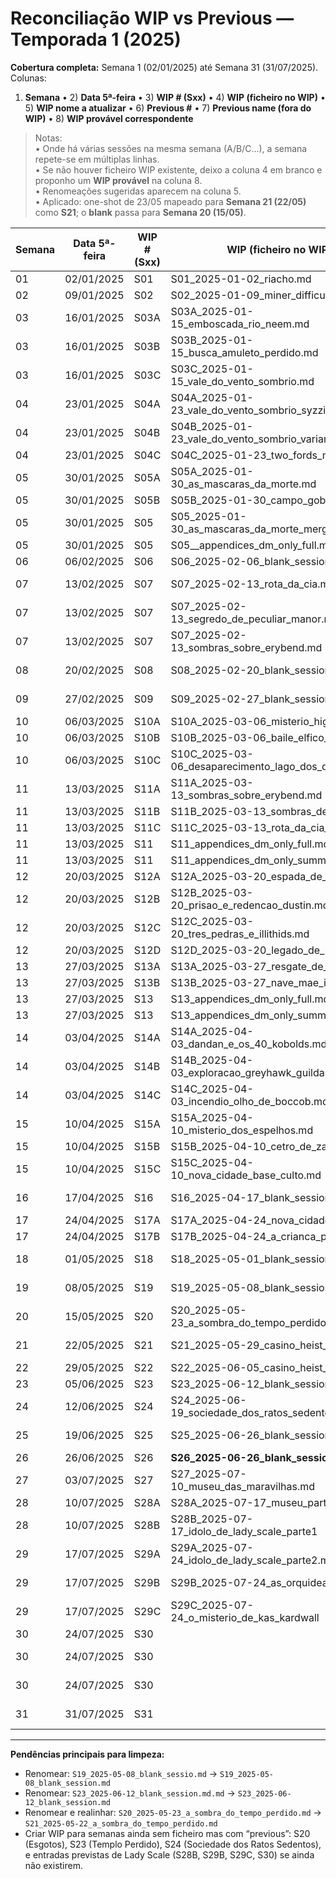 # Reconciliação WIP vs Previous — Temporada 1 (2025)
**Cobertura completa:** Semana 1 (02/01/2025) até Semana 31 (31/07/2025).  
Colunas:  
1) **Semana** • 2) **Data 5ª-feira** • 3) **WIP # (Sxx)** • 4) **WIP (ficheiro no WIP)** • 5) **WIP nome a atualizar** • 6) **Previous #** • 7) **Previous name (fora do WIP)** • 8) **WIP provável correspondente**

> Notas:  
> • Onde há várias sessões na mesma semana (A/B/C…), a semana repete-se em múltiplas linhas.  
> • Se não houver ficheiro WIP existente, deixo a coluna 4 em branco e proponho um **WIP provável** na coluna 8.  
> • Renomeações sugeridas aparecem na coluna 5.  
> • Aplicado: one-shot de 23/05 mapeado para **Semana 21 (22/05)** como **S21**; o **blank** passa para **Semana 20 (15/05)**.

| Semana | Data 5ª-feira | WIP # (Sxx) | WIP (ficheiro no WIP)                                 | WIP nome a atualizar                            | Previous # | Previous name (fora do WIP)                     | WIP provável correspondente                        |
| ------ | ------------- | ----------- | ----------------------------------------------------- | ----------------------------------------------- | ---------- | ----------------------------------------------- | -------------------------------------------------- |
| 01     | 02/01/2025    | S01         | S01_2025-01-02_riacho.md                              |                                                 | mission_01 | mission_01_os_fungos_do_bosque.md               |                                                    |
| 02     | 09/01/2025    | S02         | S02_2025-01-09_miner_difficulties.md                  |                                                 | mission_02 | mission_02_dificuldades_na_mina_de_obsidiana.md |                                                    |
| 03     | 16/01/2025    | S03A        | S03A_2025-01-15_emboscada_rio_neem.md                 |                                                 | mission_03 | mission_03_emboscada_nas_margens_do_rio_neem.md |                                                    |
| 03     | 16/01/2025    | S03B        | S03B_2025-01-15_busca_amuleto_perdido.md              |                                                 |            |                                                 |                                                    |
| 03     | 16/01/2025    | S03C        | S03C_2025-01-15_vale_do_vento_sombrio.md              |                                                 |            |                                                 |                                                    |
| 04     | 23/01/2025    | S04A        | S04A_2025-01-23_vale_do_vento_sombrio_syzzin.md       |                                                 | mission_04 | mission_04_regresso_a_mina.md                   |                                                    |
| 04     | 23/01/2025    | S04B        | S04B_2025-01-23_vale_do_vento_sombrio_variante.md     |                                                 | mission_05 | mission_05_vale_do_vento_sombrio_dragao.md      |                                                    |
| 04     | 23/01/2025    | S04C        | S04C_2025-01-23_two_fords_moinho.md                   |                                                 |            |                                                 |                                                    |
| 05     | 30/01/2025    | S05A        | S05A_2025-01-30_as_mascaras_da_morte.md               |                                                 | mission_06 | mission_06_two_fords_doenca.md                  |                                                    |
| 05     | 30/01/2025    | S05B        | S05B_2025-01-30_campo_goblin.md                       |                                                 |            |                                                 |                                                    |
| 05     | 30/01/2025    | S05         | S05_2025-01-30_as_mascaras_da_morte_merged.md         |                                                 |            |                                                 |                                                    |
| 05     | 30/01/2025    | S05         | S05__appendices_dm_only_full.md                       |                                                 |            |                                                 |                                                    |
| 06     | 06/02/2025    | S06         | S06_2025-02-06_blank_session.md                       |                                                 |            |                                                 |                                                    |
| 07     | 13/02/2025    | S07         | S07_2025-02-13_rota_da_cia.md                         |                                                 | mission_08 | mission_08_bullywugs_e_as_tres_pedras.md        | S07_2025-02-13_bullywugs_e_as_tres_pedras.md       |
| 07     | 13/02/2025    | S07         | S07_2025-02-13_segredo_de_peculiar_manor.md           |                                                 |            |                                                 |                                                    |
| 07     | 13/02/2025    | S07         | S07_2025-02-13_sombras_sobre_erybend.md               |                                                 | mission_07 | mission_07_intrigas_em_erybend.md               |                                                    |
| 08     | 20/02/2025    | S08         | S08_2025-02-20_blank_session.md                       |                                                 | mission_09 | mission_09_intrigas_em_eribend.md               | S08_2025-02-20_intrigas_em_eribend.md              |
| 09     | 27/02/2025    | S09         | S09_2025-02-27_blank_session.md                       |                                                 | mission_10 | mission_10_baile_dos_high_fae.md                | S09_2025-02-27_baile_dos_high_fae.md               |
| 10     | 06/03/2025    | S10A        | S10A_2025-03-06_misterio_high_ery.md                  |                                                 | mission_11 | mission_11_batalha_em_two_fords.md              |                                                    |
| 10     | 06/03/2025    | S10B        | S10B_2025-03-06_baile_elfico_coriver.md               |                                                 |            |                                                 |                                                    |
| 10     | 06/03/2025    | S10C        | S10C_2025-03-06_desaparecimento_lago_dos_diamantes.md |                                                 |            |                                                 |                                                    |
| 11     | 13/03/2025    | S11A        | S11A_2025-03-13_sombras_sobre_erybend.md              |                                                 | mission_12 | mission_12_ruinas_dos_elfos_negros.md           |                                                    |
| 11     | 13/03/2025    | S11B        | S11B_2025-03-13_sombras_de_iuz.md                     |                                                 |            |                                                 |                                                    |
| 11     | 13/03/2025    | S11C        | S11C_2025-03-13_rota_da_cia_pantano.md                |                                                 |            |                                                 |                                                    |
| 11     | 13/03/2025    | S11         | S11_appendices_dm_only_full.md                        |                                                 |            |                                                 |                                                    |
| 11     | 13/03/2025    | S11         | S11_appendices_dm_only_summary.md                     |                                                 |            |                                                 |                                                    |
| 12     | 20/03/2025    | S12A        | S12A_2025-03-20_espada_de_viltrix.md                  |                                                 | mission_13 | mission_13_conspiracao_em_blackfair.md          |                                                    |
| 12     | 20/03/2025    | S12B        | S12B_2025-03-20_prisao_e_redencao_dustin.md           |                                                 |            |                                                 |                                                    |
| 12     | 20/03/2025    | S12C        | S12C_2025-03-20_tres_pedras_e_illithids.md            |                                                 |            |                                                 |                                                    |
| 12     | 20/03/2025    | S12D        | S12D_2025-03-20_legado_de_krixis.md                   |                                                 |            |                                                 |                                                    |
| 13     | 27/03/2025    | S13A        | S13A_2025-03-27_resgate_de_dustin.md                  |                                                 | mission_14 | mission_14_os_mercadores_sombrios.md            |                                                    |
| 13     | 27/03/2025    | S13B        | S13B_2025-03-27_nave_mae_illithid.md                  |                                                 |            |                                                 |                                                    |
| 13     | 27/03/2025    | S13         | S13_appendices_dm_only_full.md                        |                                                 |            |                                                 |                                                    |
| 13     | 27/03/2025    | S13         | S13_appendices_dm_only_summary.md                     |                                                 |            |                                                 |                                                    |
| 14     | 03/04/2025    | S14A        | S14A_2025-04-03_dandan_e_os_40_kobolds.md             |                                                 | mission_15 | mission_15_a_biblioteca_proibida.md             |                                                    |
| 14     | 03/04/2025    | S14B        | S14B_2025-04-03_exploracao_greyhawk_guildas.md        |                                                 |            |                                                 |                                                    |
| 14     | 03/04/2025    | S14C        | S14C_2025-04-03_incendio_olho_de_boccob.md            |                                                 |            |                                                 |                                                    |
| 15     | 10/04/2025    | S15A        | S15A_2025-04-10_misterio_dos_espelhos.md              |                                                 | mission_16 | mission_16_os_assassinos_de_blackfair.md        |                                                    |
| 15     | 10/04/2025    | S15B        | S15B_2025-04-10_cetro_de_zan.md                       |                                                 |            |                                                 |                                                    |
| 15     | 10/04/2025    | S15C        | S15C_2025-04-10_nova_cidade_base_culto.md             |                                                 |            |                                                 |                                                    |
| 16     | 17/04/2025    | S16         | S16_2025-04-17_blank_session.md                       |                                                 | mission_17 | mission_17_os_portoes_de_blackfair.md           | S16_2025-04-17_os_portoes_de_blackfair.md          |
| 17     | 24/04/2025    | S17A        | S17A_2025-04-24_nova_cidade_parte2.md                 |                                                 | mission_18 | mission_18_os_segredos_de_blackfair_manor.md    |                                                    |
| 17     | 24/04/2025    | S17B        | S17B_2025-04-24_a_crianca_perdida.md                  |                                                 |            |                                                 |                                                    |
| 18     | 01/05/2025    | S18         | S18_2025-05-01_blank_session.md                       |                                                 | mission_19 | mission_19_conspiracao_em_greyhawk.md           | S18_2025-05-01_conspiracao_em_greyhawk.md          |
| 19     | 08/05/2025    | S19         | S19_2025-05-08_blank_sessio.md                        | **S19_2025-05-08_blank_session.md**             | mission_20 | mission_20_o_assalto_a_guilda_dos_ladroes.md    | S19_2025-05-08_o_assalto_a_guilda_dos_ladroes.md   |
| 20     | 15/05/2025    | S20         | S20_2025-05-23_a_sombra_do_tempo_perdido              |                                                 | mission_21 | mission_21_os_esgotos_de_greyhawk.md            | **S20_2025-05-15_os_esgotos_de_greyhawk.md**       |
| 21     | 22/05/2025    | S21         | S21_2025-05-29_casino_heist_parte1.md                 | **S21_2025-05-22_a_sombra_do_tempo_perdido.md** | mission_22 | mission_22_o_grande_ritual_em_greyhawk.md       |                                                    |
| 22     | 29/05/2025    | S22         | S22_2025-06-05_casino_heist_parte2.md                 |                                                 | mission_23 | mission_23_as_sombras_do_templo_subterraneo.md  |                                                    |
| 23     | 05/06/2025    | S23         | S23_2025-06-12_blank_session.md.md<br>                |                                                 | mission_24 | mission_24_o_deserto_das_sombras.md             |                                                    |
| 24     | 12/06/2025    | S24         | S24_2025-06-19_sociedade_dos_ratos_sedentos           | **S23_2025-06-12_blank_session.md**             | mission_25 | mission_25_o_templo_perdido.md                  | S23_2025-06-12_o_templo_perdido.md                 |
| 25     | 19/06/2025    | S25         | S25_2025-06-26_blank_session                          |                                                 | mission_26 | mission_26_o_coracao_do_culto.md                | **S24_2025-06-19_sociedade_dos_ratos_sedentos.md** |
| 26     | 26/06/2025    | S26         | **S26_2025-06-26_blank_session.md**                   |                                                 | mission_27 | mission_27_o_confronto_final.md                 |                                                    |
| 27     | 03/07/2025    | S27         | S27_2025-07-10_museu_das_maravilhas.md                |                                                 |            |                                                 |                                                    |
| 28     | 10/07/2025    | S28A        | S28A_2025-07-17_museu_parte_final.md                  |                                                 |            |                                                 |                                                    |
| 28     | 10/07/2025    | S28B        | S28B_2025-07-17_idolo_de_lady_scale_parte1            |                                                 |            |                                                 |                                                    |
| 29     | 17/07/2025    | S29A        | S29A_2025-07-24_idolo_de_lady_scale_parte2.md         |                                                 |            |                                                 |                                                    |
| 29     | 17/07/2025    | S29B        | S29B_2025-07-24_as_orquideas_negras                   |                                                 |            |                                                 | **S28B_2025-07-17_idolo_de_lady_scale_parte1.md**  |
| 29     | 17/07/2025    | S29C        | S29C_2025-07-24_o_misterio_de_kas_kardwall            |                                                 |            |                                                 |                                                    |
| 30     | 24/07/2025    | S30         |                                                       |                                                 |            |                                                 |                                                    |
| 30     | 24/07/2025    | S30         |                                                       |                                                 |            |                                                 | **S29B_2025-07-24_as_orquideas_negras.md**         |
| 30     | 24/07/2025    | S30         |                                                       |                                                 |            |                                                 | **S29C_2025-07-24_o_misterio_de_kas_kardwall.md**  |
| 31     | 31/07/2025    | S31         |                                                       |                                                 |            |                                                 | **S30_2025-07-31_idolo_de_lady_scale_parte3.md**   |

---
**Pendências principais para limpeza:**
- Renomear: `S19_2025-05-08_blank_sessio.md` → `S19_2025-05-08_blank_session.md`
- Renomear: `S23_2025-06-12_blank_session.md.md` → `S23_2025-06-12_blank_session.md`
- Renomear e realinhar: `S20_2025-05-23_a_sombra_do_tempo_perdido.md` → `S21_2025-05-22_a_sombra_do_tempo_perdido.md`
- Criar WIP para semanas ainda sem ficheiro mas com “previous”: S20 (Esgotos), S23 (Templo Perdido), S24 (Sociedade dos Ratos Sedentos), e entradas previstas de Lady Scale (S28B, S29B, S29C, S30) se ainda não existirem.
